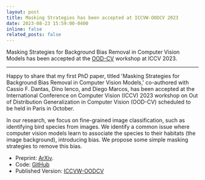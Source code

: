 ```yaml
---
layout: post
title: Masking Strategies has been accepted at ICCVW-OODCV 2023
date: 2023-08-23 15:59:00-0400
inline: false
related_posts: false
---
```


Masking Strategies for Background Bias Removal in Computer Vision Models has been accepted at the [OOD-CV](https://www.ood-cv.org/2023/index.html) workshop at ICCV 2023.

---

Happy to share that my first PhD paper, titled 'Masking Strategies for Background Bias Removal in Computer Vision Models,' co-authored with Cassio F. Dantas, Dino Ienco, and Diego Marcos, has been accepted at the International Conference on Computer Vision (ICCV) 2023 workshop on Out of Distribution Generalization in Computer Vision (OOD-CV) scheduled to be held in Paris in October.

In our research, we focus on fine-grained image classification, such as identifying bird species from images. We identify a common issue where computer vision models learn to associate the species to their habitats (the image background), introducing bias. We propose some simple masking strategies to remove this bias.

- Preprint: [ArXiv](https://arxiv.org/abs/2308.12127).
- Code: [GitHub](https://github.com/ananthu-aniraj/masking_strategies_bias_removal)
- Published Version: [ICCVW-OODCV](https://openaccess.thecvf.com/content/ICCV2023W/OODCV/html/Aniraj_Masking_Strategies_for_Background_Bias_Removal_in_Computer_Vision_Models_ICCVW_2023_paper.html)
